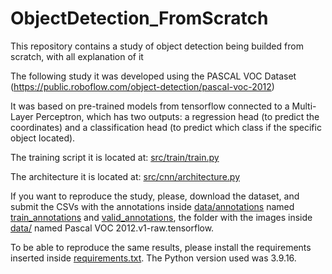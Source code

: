 # ObjectDetection_FromScratch
This repository contains a study of object detection being builded from scratch, with all explanation of it


The following study it was developed using the PASCAL VOC Dataset (https://public.roboflow.com/object-detection/pascal-voc-2012)

It was based on pre-trained models from tensorflow connected to a Multi-Layer Perceptron, which has two outputs: a regression head (to predict the coordinates) and a classification head (to predict which class if the specific object located).


The training script it is located at: [src/train/train.py](src/train/train.py)

The architecture it is located at: [src/cnn/architecture.py](src/cnn/architecture.py)


If you want to reproduce the study, please, download the dataset, and submit the CSVs with the annotations inside [data/annotations](data/annotations) named  [train_annotations](data/annotations/train_annotations.csv) and [valid_annotations](data/annotations/valid_annotations.csv), the folder with the images inside [data/](data/) named Pascal VOC 2012.v1-raw.tensorflow.

To be able to reproduce the same results, please install the requirements inserted inside [requirements.txt](requirements.txt). The Python version used was 3.9.16.
